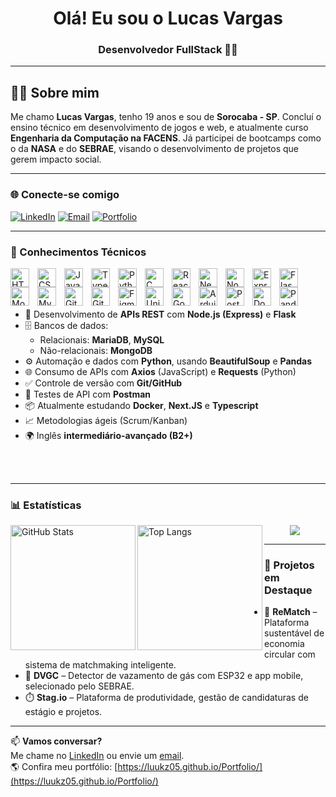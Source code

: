 <h1 align="center">Olá! Eu sou o Lucas Vargas</h1>
<h3 align="center">Desenvolvedor FullStack 👨‍💻</h3>

---

## 👨‍🚀 Sobre mim

Me chamo **Lucas Vargas**, tenho 19 anos e sou de **Sorocaba - SP**. Concluí o ensino técnico em desenvolvimento de jogos e web, e atualmente curso **Engenharia da Computação na FACENS**. Já participei de bootcamps como o da **NASA** e do **SEBRAE**, visando o desenvolvimento de projetos que gerem impacto social.

---

### 🌐 Conecte-se comigo

[![LinkedIn](https://img.shields.io/badge/LinkedIn-%230077B5.svg?logo=linkedin&logoColor=white&style=for-the-badge)](https://linkedin.com/in/lucasvargasdev)
[![Email](https://img.shields.io/badge/Gmail-D14836?style=for-the-badge&logo=gmail&logoColor=white)](mailto:lucasvargasdev05@gmail.com)
[![Portfolio](https://img.shields.io/badge/Portfolio-FF3850?style=for-the-badge&&logoColor=white)](https://luukz05.github.io/Portfolio/)

---

### 🤖 Conhecimentos Técnicos

<img align="left" alt="HTML" width="30px" style="padding-right:10px;" src="https://cdn.jsdelivr.net/gh/devicons/devicon/icons/html5/html5-original.svg" />
<img align="left" alt="CSS" width="30px" style="padding-right:10px;" src="https://cdn.jsdelivr.net/gh/devicons/devicon/icons/css3/css3-original.svg" />
<img align="left" alt="JavaScript" width="30px" style="padding-right:10px;" src="https://cdn.jsdelivr.net/gh/devicons/devicon/icons/javascript/javascript-original.svg" />
<img align="left" alt="TypeScript" width="30px" style="padding-right:10px;" src="https://cdn.jsdelivr.net/gh/devicons/devicon/icons/typescript/typescript-original.svg" />
<img align="left" alt="Python" width="30px" style="padding-right:10px;" src="https://cdn.jsdelivr.net/gh/devicons/devicon/icons/python/python-original.svg" />
<img align="left" alt="C" width="30px" style="padding-right:10px;" src="https://cdn.jsdelivr.net/gh/devicons/devicon/icons/c/c-original.svg" />
<img align="left" alt="React" width="30px" style="padding-right:10px;" src="https://cdn.jsdelivr.net/gh/devicons/devicon/icons/react/react-original.svg" />
<img align="left" alt="Next.js" width="30px" style="padding-right:10px;" src="https://cdn.jsdelivr.net/gh/devicons/devicon/icons/nextjs/nextjs-original.svg" />
<img align="left" alt="NodeJS" width="30px" style="padding-right:10px;" src="https://cdn.jsdelivr.net/gh/devicons/devicon/icons/nodejs/nodejs-original.svg" />
<img align="left" alt="Express" width="30px" style="padding-right:10px;" src="https://cdn.jsdelivr.net/gh/devicons/devicon/icons/express/express-original.svg" />
<img align="left" alt="Flask" width="30px" style="padding-right:10px;" src="https://cdn.jsdelivr.net/gh/devicons/devicon/icons/flask/flask-original.svg" />
<img align="left" alt="MongoDB" width="30px" style="padding-right:10px;" src="https://cdn.jsdelivr.net/gh/devicons/devicon/icons/mongodb/mongodb-original.svg" />
<img align="left" alt="MySQL" width="30px" style="padding-right:10px;" src="https://cdn.jsdelivr.net/gh/devicons/devicon/icons/mysql/mysql-original.svg" />
<img align="left" alt="Git" width="30px" style="padding-right:10px;" src="https://cdn.jsdelivr.net/gh/devicons/devicon/icons/git/git-original.svg" />
<img align="left" alt="GitHub" width="30px" style="padding-right:10px;" src="https://cdn.jsdelivr.net/gh/devicons/devicon/icons/github/github-original.svg" />
<img align="left" alt="Figma" width="30px" style="padding-right:10px;" src="https://cdn.jsdelivr.net/gh/devicons/devicon/icons/figma/figma-original.svg" />
<img align="left" alt="Unity" width="30px" style="padding-right:10px;" src="https://cdn.jsdelivr.net/gh/devicons/devicon/icons/unity/unity-original.svg" />
<img align="left" alt="Godot" width="30px" style="padding-right:10px;" src="https://cdn.jsdelivr.net/gh/devicons/devicon/icons/godot/godot-original.svg" />
<img align="left" alt="Arduino" width="30px" style="padding-right:10px;" src="https://cdn.jsdelivr.net/gh/devicons/devicon/icons/arduino/arduino-original.svg" />
<img align="left" alt="Postman" width="30px" style="padding-right:10px;" src="https://cdn.jsdelivr.net/gh/devicons/devicon/icons/postman/postman-original.svg" />
<img align="left" alt="Docker" width="30px" style="padding-right:10px;" src="https://cdn.jsdelivr.net/gh/devicons/devicon/icons/docker/docker-original.svg" />
<img align="left" alt="Pandas" width="30px" style="padding-right:10px;" src="https://cdn.jsdelivr.net/gh/devicons/devicon/icons/pandas/pandas-original.svg" />

<br/>
<br/>
<br/>

- 🧱 Desenvolvimento de **APIs REST** com **Node.js (Express)** e **Flask**
- 🗄️ Bancos de dados:
  - Relacionais: **MariaDB**, **MySQL**
  - Não-relacionais: **MongoDB**
- ⚙️ Automação e dados com **Python**, usando **BeautifulSoup** e **Pandas**
- 🌐 Consumo de APIs com **Axios** (JavaScript) e **Requests** (Python)
- ✅ Controle de versão com **Git/GitHub**
- 🧪 Testes de API com **Postman**
- 📦 Atualmente estudando **Docker**, **Next.JS** e **Typescript**
- 📈 Metodologias ágeis (Scrum/Kanban)
- 🌍 Inglês **intermediário-avançado (B2+)**

<br/>
<br/>

---

### 📊 Estatísticas

<p>
  <img 
    align="left" 
    alt="GitHub Stats" 
    height="200" 
    src="https://github-readme-stats.vercel.app/api?username=luukz05&show_icons=true&theme=shadow_red&include_all_commits=true&locale=pt-br" 
  />
  <img 
    align="left" 
    alt="Top Langs" 
    height="200" 
    src="https://github-readme-stats.vercel.app/api/top-langs/?username=luukz05&theme=shadow_red&layout=compact&langs_count=8&custom_title=Tecnologias" 
  />
</p>

<p align="center">
  <img src="https://nirzak-streak-stats.vercel.app/?user=luukz05&theme=shadow_red&hide_border=false" />
</p>

---

### 🚀 Projetos em Destaque

- 🎯 **ReMatch** – Plataforma sustentável de economia circular com sistema de matchmaking inteligente.
- 🔐 **DVGC** – Detector de vazamento de gás com ESP32 e app mobile, selecionado pelo SEBRAE.
- ⏱️ **Stag.io** – Plataforma de produtividade, gestão de candidaturas de estágio e projetos.

---

📫 **Vamos conversar?**  
Me chame no [LinkedIn](https://linkedin.com/in/lucasvargasdev) ou envie um [email](mailto:lucasvargasdev05@gmail.com).  
🌎 Confira meu portfólio: [https://luukz05.github.io/Portfolio/](https://luukz05.github.io/Portfolio/)
